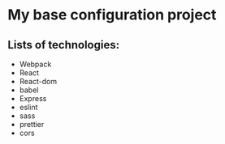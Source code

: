 # My base configuration project
## Lists of technologies:
+ Webpack
+ React
+ React-dom
+ babel
+ Express
+ eslint
+ sass
+ prettier
+ cors


